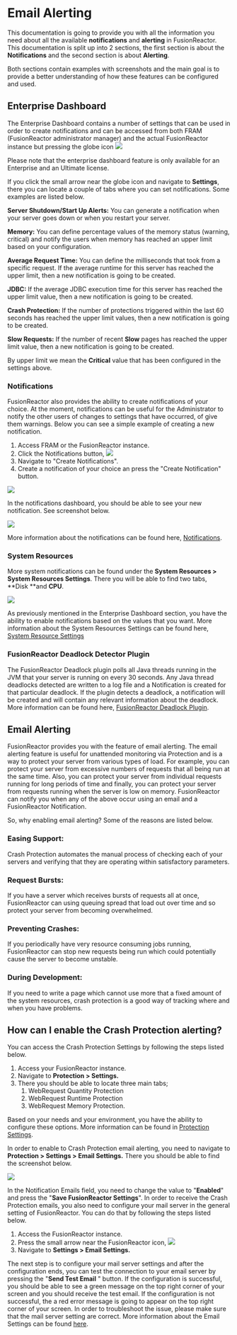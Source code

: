 # Email Alerting

This documentation is going to provide you with all the information you
need about all the available **notifications** and **alerting** in
FusionReactor. This documentation is split up into 2 sections, the first
section is about the **Notifications** and the second section is about
**Alerting**.

Both sections contain examples with screenshots and the main goal is to
provide a better understanding of how these features can be configured
and used.

## Enterprise Dashboard

The Enterprise Dashboard contains a number of settings that can be used
in order to create notifications and can be accessed from both FRAM
(FusionReactor administrator manager) and the actual FusionReactor
instance but pressing the globe icon ![](/attachments/245548712/245548747.png)

Please note that the enterprise dashboard feature is only available for
an Enterprise and an Ultimate license.

If you click the small arrow near the globe icon and navigate to
**Settings**, there you can locate a couple of tabs where you can set
notifications. Some examples are listed below.

**Server Shutdown/Start Up Alerts:** You can generate a notification
when your server goes down or when you restart your server.

**Memory:** You can define percentage values of the memory status
(warning, critical) and notify the users when memory has reached an
upper limit based on your configuration.

**Average Request Time:** You can define the milliseconds that took from
a specific request. If the average runtime for this server has reached
the upper limit, then a new notification is going to be created.

**JDBC:** If the average JDBC execution time for this server has reached
the upper limit value, then a new notification is going to be created.

**Crash Protection:** If the number of protections triggered within the
last 60 seconds has reached the upper limit values, then a new
notification is going to be created.

**Slow Requests:** If the number of recent **Slow** pages has reached
the upper limit value, then a new notification is going to be created.

By upper limit we mean the **Critical** value that has been configured
in the settings above.

### Notifications

FusionReactor also provides the ability to create notifications of your
choice. At the moment, notifications can be useful for the Administrator
to notify the other users of changes to settings that have occurred, of
give them warnings. Below you can see a simple example of creating a new
notification.

1.  Access FRAM or the FusionReactor instance.
2.  Click the Notifications button, ![](/attachments/245548712/245548741.png)
3.  Navigate to "Create Notifications".
4.  Create a notification of your choice an press the "Create
    Notification" button.

![](/attachments/245548712/245548753.png)

In the notifications dashboard, you should be able to see your new
notification. See screenshot below.

![](/attachments/245548712/245548759.png)

More information about the notifications can be found here,
[Notifications](Notifications.md).

### System Resources

More system notifications can be found under the **System Resources &gt;
System Resources Settings**. There you will be able to find two tabs,
**Disk **and **CPU**.

![](/attachments/245548712/245548723.png)

As previously mentioned in the Enterprise Dashboard section, you have
the ability to enable notifications based on the values that you want.
More information about the System Resources Settings can be found here,
[System Resource Settings](../System-Resources/Settings.md)

### FusionReactor Deadlock Detector Plugin

The FusionReactor Deadlock plugin polls all Java threads running in the
JVM that your server is running on every 30 seconds. Any Java thread
deadlocks detected are written to a log file and a Notification is
created for that particular deadlock. If the plugin detects a deadlock,
a notification will be created and will contain any relevant information
about the deadlock. More information can be found here,
[FusionReactor Deadlock Plugin](../Plugins/FusionReactor-Deadlock-Plugin.md)</a>.

## Email Alerting

FusionReactor provides you with the feature of email alerting. The email
alerting feature is useful for unattended monitoring via Protection and
is a way to protect your server from various types of load. For example,
you can protect your server from excessive numbers of requests that all
being run at the same time. Also, you can protect your server from
individual requests running for long periods of time and finally, you
can protect your server from requests running when the server is low on
memory. FusionReactor can notify you when any of the above occur using
an email and a FusionReactor Notification.

So, why enabling email alerting? Some of the reasons are listed below.

### Easing Support:

Crash Protection automates the manual process of checking each of your
servers and verifying that they are operating within satisfactory
parameters.

### Request Bursts:

If you have a server which receives bursts of requests all at once,
FusionReactor can using queuing spread that load out over time and so
protect your server from becoming overwhelmed.

### Preventing Crashes:

If you periodically have very resource consuming jobs running,
FusionReactor can stop new requests being run which could potentially
cause the server to become unstable.

### During Development:

If you need to write a page which cannot use more that a fixed amount of
the system resources, crash protection is a good way of tracking where
and when you have problems.

## How can I enable the Crash Protection alerting?

You can access the Crash Protection Settings by following the steps
listed below.

1.  Access your FusionReactor instance.
2.  Navigate to **Protection &gt; Settings.**
3.  There you should be able to locate three main tabs;
    1. WebRequest Quantity Protection
    2. WebRequest Runtime Protection
    3. WebRequest Memory Protection.

Based on your needs and your environment, you have the ability to
configure these options. More information can be found in [Protection Settings](../Crash-Protection/Settings.md).

In order to enable to Crash Protection email alerting, you need to
navigate to **Protection &gt; Settings &gt; Email Settings.** There you
should be able to find the screenshot below.

![](/attachments/245548712/245548735.png)

In the Notification Emails field, you need to change the value to
"**Enabled**" and press the "**Save FusionReactor Settings**". In order
to receive the Crash Protection emails, you also need to configure your
mail server in the general setting of FusionReactor. You can do that by
following the steps listed below.

1.  Access the FusionReactor instance.
2.  Press the small arrow near the FusionReactor icon, ![](/attachments/245548712/245548729.png)
3.  Navigate to **Settings &gt; Email Settings.**

The next step is to configure your mail server settings and after the
configuration ends, you can test the connection to your email server by
pressing the "**Send Test Email** " button. If the configuration is
successful, you should be able to see a green message on the top right
corner of your screen and you should receive the test email. If the
configuration is not successful, the a red error message is going to
appear on the top right corner of your screen. In order to troubleshoot
the issue, please make sure that the mail server setting are correct.
More information about the Email Settings can be found [here](../Settings/Main-Menu.md).
